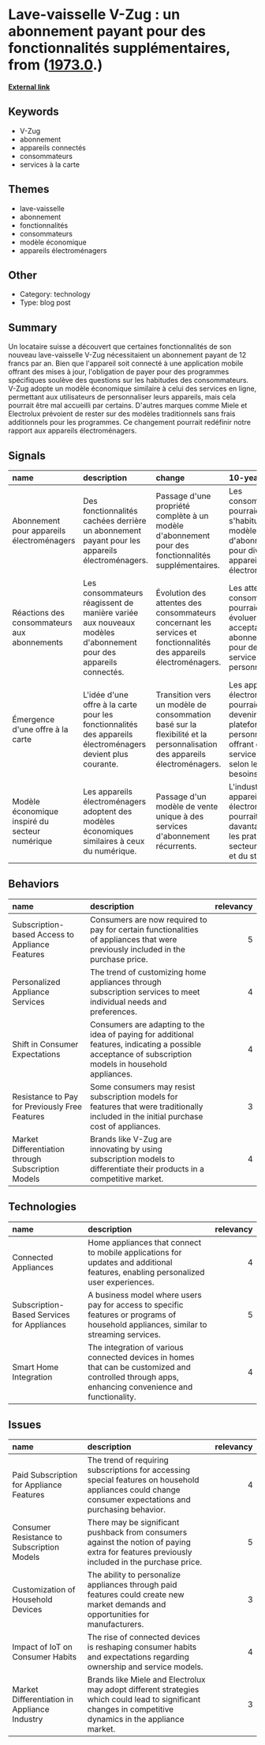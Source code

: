 # __Lave-vaisselle V-Zug : un abonnement payant pour des fonctionnalités supplémentaires__, from ([1973.0](https://kghosh.substack.com/p/1973.0).)

__[External link](https://www.watson.ch/fr/suisse/technologie/688448104-le-nouveau-lave-vaisselle-v-zug-avec-abonnement-agace-en-suisse)__



## Keywords

* V-Zug
* abonnement
* appareils connectés
* consommateurs
* services à la carte

## Themes

* lave-vaisselle
* abonnement
* fonctionnalités
* consommateurs
* modèle économique
* appareils électroménagers

## Other

* Category: technology
* Type: blog post

## Summary

Un locataire suisse a découvert que certaines fonctionnalités de son nouveau lave-vaisselle V-Zug nécessitaient un abonnement payant de 12 francs par an. Bien que l'appareil soit connecté à une application mobile offrant des mises à jour, l'obligation de payer pour des programmes spécifiques soulève des questions sur les habitudes des consommateurs. V-Zug adopte un modèle économique similaire à celui des services en ligne, permettant aux utilisateurs de personnaliser leurs appareils, mais cela pourrait être mal accueilli par certains. D'autres marques comme Miele et Electrolux prévoient de rester sur des modèles traditionnels sans frais additionnels pour les programmes. Ce changement pourrait redéfinir notre rapport aux appareils électroménagers.

## Signals

| name                                           | description                                                                                                    | change                                                                                                                  | 10-year                                                                                                                           | driving-force                                                                                                      |   relevancy |
|:-----------------------------------------------|:---------------------------------------------------------------------------------------------------------------|:------------------------------------------------------------------------------------------------------------------------|:----------------------------------------------------------------------------------------------------------------------------------|:-------------------------------------------------------------------------------------------------------------------|------------:|
| Abonnement pour appareils électroménagers      | Des fonctionnalités cachées derrière un abonnement payant pour les appareils électroménagers.                  | Passage d'une propriété complète à un modèle d'abonnement pour des fonctionnalités supplémentaires.                     | Les consommateurs pourraient s'habituer à un modèle d'abonnement pour divers appareils électroménagers.                           | La tendance vers la personnalisation et la flexibilité des services dans le secteur des appareils électroménagers. |           4 |
| Réactions des consommateurs aux abonnements    | Les consommateurs réagissent de manière variée aux nouveaux modèles d'abonnement pour des appareils connectés. | Évolution des attentes des consommateurs concernant les services et fonctionnalités des appareils électroménagers.      | Les attentes des consommateurs pourraient évoluer vers une acceptation des abonnements pour des services personnalisés.           | La transformation des habitudes de consommation avec la montée des offres à la carte et des services connectés.    |           5 |
| Émergence d'une offre à la carte               | L'idée d'une offre à la carte pour les fonctionnalités des appareils électroménagers devient plus courante.    | Transition vers un modèle de consommation basé sur la flexibilité et la personnalisation des appareils électroménagers. | Les appareils électroménagers pourraient devenir des plateformes personnalisables, offrant des services variés selon les besoins. | La numérisation et la connectivité croissantes des appareils dans les foyers modernes.                             |           4 |
| Modèle économique inspiré du secteur numérique | Les appareils électroménagers adoptent des modèles économiques similaires à ceux du numérique.                 | Passage d'un modèle de vente unique à des services d'abonnement récurrents.                                             | L'industrie des appareils électroménagers pourrait s'aligner davantage sur les pratiques du secteur logiciel et du streaming.     | L'essor des technologies connectées et des attentes de services personnalisés des consommateurs.                   |           4 |

## Behaviors

| name                                               | description                                                                                                                                            |   relevancy |
|:---------------------------------------------------|:-------------------------------------------------------------------------------------------------------------------------------------------------------|------------:|
| Subscription-based Access to Appliance Features    | Consumers are now required to pay for certain functionalities of appliances that were previously included in the purchase price.                       |           5 |
| Personalized Appliance Services                    | The trend of customizing home appliances through subscription services to meet individual needs and preferences.                                       |           4 |
| Shift in Consumer Expectations                     | Consumers are adapting to the idea of paying for additional features, indicating a possible acceptance of subscription models in household appliances. |           4 |
| Resistance to Pay for Previously Free Features     | Some consumers may resist subscription models for features that were traditionally included in the initial purchase cost of appliances.                |           3 |
| Market Differentiation through Subscription Models | Brands like V-Zug are innovating by using subscription models to differentiate their products in a competitive market.                                 |           4 |

## Technologies

| name                                       | description                                                                                                                                        |   relevancy |
|:-------------------------------------------|:---------------------------------------------------------------------------------------------------------------------------------------------------|------------:|
| Connected Appliances                       | Home appliances that connect to mobile applications for updates and additional features, enabling personalized user experiences.                   |           4 |
| Subscription-Based Services for Appliances | A business model where users pay for access to specific features or programs of household appliances, similar to streaming services.               |           5 |
| Smart Home Integration                     | The integration of various connected devices in homes that can be customized and controlled through apps, enhancing convenience and functionality. |           4 |

## Issues

| name                                         | description                                                                                                                                              |   relevancy |
|:---------------------------------------------|:---------------------------------------------------------------------------------------------------------------------------------------------------------|------------:|
| Paid Subscription for Appliance Features     | The trend of requiring subscriptions for accessing special features on household appliances could change consumer expectations and purchasing behavior.  |           4 |
| Consumer Resistance to Subscription Models   | There may be significant pushback from consumers against the notion of paying extra for features previously included in the purchase price.              |           5 |
| Customization of Household Devices           | The ability to personalize appliances through paid features could create new market demands and opportunities for manufacturers.                         |           3 |
| Impact of IoT on Consumer Habits             | The rise of connected devices is reshaping consumer habits and expectations regarding ownership and service models.                                      |           4 |
| Market Differentiation in Appliance Industry | Brands like Miele and Electrolux may adopt different strategies which could lead to significant changes in competitive dynamics in the appliance market. |           3 |